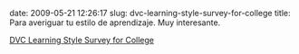 date: 2009-05-21 12:26:17
slug: dvc-learning-style-survey-for-college
title: Para averiguar tu estilo de aprendizaje. Muy interesante.

[DVC Learning Style Survey for College](http://www.metamath.com/multiple/multiple_choice_questions.html)

